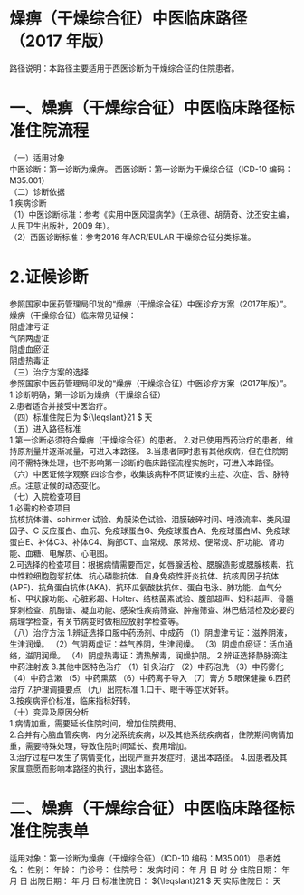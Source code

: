 # 燥痹（干燥综合征）中医临床路径 （2017 年版）  
路径说明：本路径主要适用于西医诊断为干燥综合征的住院患者。  
# 一、燥痹（干燥综合征）中医临床路径标准住院流程  
（一）适用对象  
中医诊断：第一诊断为燥痹。 西医诊断：第一诊断为干燥综合征（ICD-10 编码：M35.001）  
（二）诊断依据  
1.疾病诊断  
（1）中医诊断标准：参考《实用中医风湿病学》（王承德、胡荫奇、沈丕安主编，人民卫生出版社，2009 年）。  
（2）西医诊断标准：参考2016 年ACR/EULAR 干燥综合征分类标准。  
# 2.证候诊断  
参照国家中医药管理局印发的“燥痹（干燥综合征）中医诊疗方案（2017年版）”。  
燥痹（干燥综合征）临床常见证候：  
阴虚津亏证  
气阴两虚证  
阴虚血瘀证  
阴虚热毒证  
（三）治疗方案的选择  
参照国家中医药管理局印发的“燥痹（干燥综合征）中医诊疗方案（2017年版）”。  
1.诊断明确，第一诊断为燥痹（干燥综合征）  
2.患者适合并接受中医治疗。  
（四）标准住院日为 ${\leqslant}21 $ 天  
（五）进入路径标准  
1.第一诊断必须符合燥痹（干燥综合征）的患者。 2.对已使用西药治疗的患者，维持原剂量并逐渐减量，可进入本路径。 3.当患者同时患有其他疾病，但在住院期间不需特殊处理，也不影响第一诊断的临床路径流程实施时，可进入本路径。  
（六）中医证候学观察 四诊合参，收集该病种不同证候的主症、次症、舌、脉特点。注意证候的动态变化。  
（七）入院检查项目  
1.必需的检查项目  
抗核抗体谱、schirmer 试验、角膜染色试验、泪膜破碎时间、唾液流率、类风湿因子、C 反应蛋白、血沉、免疫球蛋白G、免疫球蛋白A、免疫球蛋白M、免疫球蛋白E、补体C3、补体C4、胸部CT、血常规、尿常规、便常规、肝功能、肾功能、血糖、电解质、心电图。  
2.可选择的检查项目：根据病情需要而定，如唇腺活检、腮腺造影或腮腺核素、抗中性粒细胞胞浆抗体、抗心磷脂抗体、自身免疫性肝炎抗体、抗核周因子抗体(APF)、抗角蛋白抗体(AKA)、抗环瓜氨酸肽抗体、蛋白电泳、肺功能、血气分析、甲状腺功能、心脏彩超、Holter、结核菌素试验、腹部超声、妇科超声、骨髓穿刺检查、肌酶谱、凝血功能、感染性疾病筛查、肿瘤筛查、淋巴结活检及必要的病理学检查，有关节病变时做相应放射学检查等。  
（八）治疗方法 1.辨证选择口服中药汤剂、中成药 （1）阴虚津亏证：滋养阴液，生津润燥。 （2）气阴两虚证：益气养阴，生津润燥。 （3）阴虚血瘀证：活血通络，滋阴润燥。  （4）阴虚热毒证：清热解毒，润燥护阴。 2.辨证选择静脉滴注中药注射液  3.其他中医特色治疗 （1）针灸治疗 （2）中药泡洗 （3）中药雾化 （4）中药含漱 （5）中药熏蒸 （6）中药离子导入 （7）膏方 5.眼保健操  6.西药治疗  7.护理调摄要点 （九）出院标准 1.口干、眼干等症状好转。  
3.按疾病评价标准，临床指标好转。  
（十）变异及原因分析  
1.病情加重，需要延长住院时间，增加住院费用。  
2.合并有心脑血管疾病、内分泌系统疾病，以及其他系统疾病者，住院期间病情加重，需要特殊处理，导致住院时间延长、费用增加。  
3.治疗过程中发生了病情变化，出现严重并发症时，退出本路径。 4.因患者及其家属意愿而影响本路径的执行，退出本路径。  
# 二、燥痹（干燥综合征）中医临床路径标准住院表单  
适用对象：第一诊断为燥痹（干燥综合征）（ICD-10 编码：M35.001） 患者姓名：          性别：    年龄：    门诊号：         住院号：            发病时间：   年  月  日  时  分  住院日期：   年  月  日 出院日期：   年  月   日 标准住院日： ${\leqslant}21 $ 天               实际住院日：    天  
